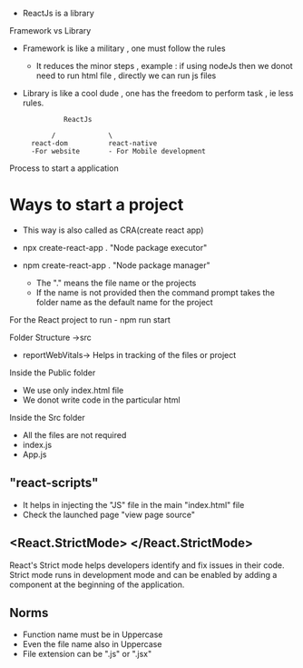 - ReactJs is a library

Framework vs Library
- Framework is like a military , one must follow the rules 
    - It reduces the minor steps , example : if using nodeJs then we donot need to run html file , directly we can run js files
- Library is like a cool dude , one has the freedom to perform task , ie less rules.


                ReactJs

             /             \
        react-dom          react-native
        -For website       - For Mobile development

Process to start a application 
# Ways to start a project 
- This way is also called as CRA(create react app)

- npx create-react-app .    "Node package executor"
- npm create-react-app .    "Node package manager"
    - The "." means the file name or the projects 
    - If the name is not provided then the command prompt takes the folder name as the default name for the project

For the React project to run 
    - npm run start


Folder Structure
->src
- reportWebVitals-> Helps in tracking of the files or project

Inside the Public folder 
 - We use only index.html file 
 - We donot write code in the particular html


Inside the Src folder
 - All the files are not required
 - index.js
 - App.js

## "react-scripts"
- It helps in injecting the "JS" file in the main "index.html" file
- Check the launched page "view page source"

## <React.StrictMode> </React.StrictMode>
React's Strict mode helps developers identify and fix issues in their code. Strict mode runs in development mode and can be enabled by adding a component at the beginning of the application.


## Norms
- Function name must be in Uppercase
- Even the file name also in Uppercase
- File extension can be ".js" or ".jsx"